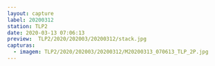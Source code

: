 ```yaml
---
layout: capture
label: 20200312
station: TLP2
date: 2020-03-13 07:06:13
preview:  TLP2/2020/202003/20200312/stack.jpg
capturas:
  - imagem: TLP2/2020/202003/20200312/M20200313_070613_TLP_2P.jpg
---
```

